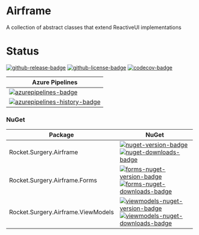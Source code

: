# Airframe
A collection of abstract classes that extend ReactiveUI implementations

# Status
<!-- badges -->
[![github-release-badge]][github-release]
[![github-license-badge]][github-license]
[![codecov-badge]][codecov]
<!-- badges -->


<!-- history badges -->
| Azure Pipelines |
| --------------- |
| [![azurepipelines-badge]][azurepipelines] |
| [![azurepipelines-history-badge]][azurepipelines-history] |
<!-- history badges -->

### NuGet

<!-- nuget packages -->
| Package | NuGet |
| ------- | ----- |
| Rocket.Surgery.Airframe | [![nuget-version-badge]![nuget-downloads-badge]][nuget] |
| Rocket.Surgery.Airframe.Forms | [![forms-nuget-version-badge]![forms-nuget-downloads-badge]][forms-nuget] |
| Rocket.Surgery.Airframe.ViewModels | [![viewmodels-nuget-version-badge]![viewmodels-nuget-downloads-badge]][viewmodels-nuget] |
<!-- nuget packages -->

<!-- generated references -->
[github-release]: https://github.com/RocketSurgeonsGuild/Rocket.Surgery.Airframe/releases/latest
[github-release-badge]: https://img.shields.io/github/release/RocketSurgeonsGuild/Rocket.Surgery.Airframe.svg?logo=github&style=flat "Latest Release"
[github-license]: https://github.com/RocketSurgeonsGuild/Rocket.Surgery.Airframe/blob/master/LICENSE
[github-license-badge]: https://img.shields.io/github/license/RocketSurgeonsGuild/Rocket.Surgery.Airframe.svg?style=flat "License"
[codecov]: https://codecov.io/gh/RocketSurgeonsGuild/Rocket.Surgery.Airframe
[codecov-badge]: https://img.shields.io/codecov/c/github/RocketSurgeonsGuild/Rocket.Surgery.Airframe.svg?color=E03997&label=codecov&logo=codecov&logoColor=E03997&style=flat "Code Coverage"

[azurepipelines]: https://dev.azure.com/RocketSurgeonsGuild/Libraries/_apis/build/status/RSG.Airframe?branchName=master
[azurepipelines-badge]: https://img.shields.io/azure-devops/build/RocketSurgeonsGuild/Libraries/27.svg?color=98C6FF&label=azure%20pipelines&logo=azuredevops&logoColor=98C6FF&style=flat "Azure Pipelines Status"
[azurepipelines-history]: https://dev.azure.com/RocketSurgeonsGuild/Libraries/_build/latest?definitionId=27&branchName=master
[azurepipelines-history-badge]: https://buildstats.info/azurepipelines/chart/RocketSurgeonsGuild/Libraries/27?includeBuildsFromPullRequest=false "Azure Pipelines History"

[nuget]: https://www.nuget.org/packages/Rocket.Surgery.Airframe/
[nuget-version-badge]: https://img.shields.io/nuget/v/Rocket.Surgery.Airframe.svg?color=004880&logo=nuget&style=flat-square "NuGet Version"
[nuget-downloads-badge]: https://img.shields.io/nuget/dt/Rocket.Surgery.Airframe.svg?color=004880&logo=nuget&style=flat-square "NuGet Downloads"

[forms-nuget]: https://www.nuget.org/packages/Rocket.Surgery.Airframe.Forms/
[forms-nuget-version-badge]: https://img.shields.io/nuget/v/Rocket.Surgery.Airframe.Forms.svg?color=004880&logo=nuget&style=flat-square "NuGet Version"
[forms-nuget-downloads-badge]: https://img.shields.io/nuget/dt/Rocket.Surgery.Airframe.Forms.svg?color=004880&logo=nuget&style=flat-square "NuGet Downloads"

[viewmodels-nuget]: https://www.nuget.org/packages/Rocket.Surgery.Airframe.ViewModels/
[viewmodels-nuget-version-badge]: https://img.shields.io/nuget/v/Rocket.Surgery.Airframe.ViewModels.svg?color=004880&logo=nuget&style=flat-square "NuGet Version"
[viewmodels-nuget-downloads-badge]: https://img.shields.io/nuget/dt/Rocket.Surgery.Airframe.ViewModels.svg?color=004880&logo=nuget&style=flat-square "NuGet Downloads"
<!-- generated references -->